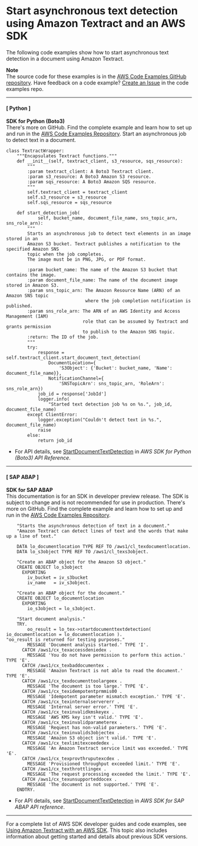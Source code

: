 # Start asynchronous text detection using Amazon Textract and an AWS SDK<a name="example_textract_StartDocumentTextDetection_section"></a>

The following code examples show how to start asynchronous text detection in a document using Amazon Textract\.

**Note**  
The source code for these examples is in the [AWS Code Examples GitHub repository](https://github.com/awsdocs/aws-doc-sdk-examples)\. Have feedback on a code example? [Create an Issue](https://github.com/awsdocs/aws-doc-sdk-examples/issues/new/choose) in the code examples repo\. 

------
#### [ Python ]

**SDK for Python \(Boto3\)**  
 There's more on GitHub\. Find the complete example and learn how to set up and run in the [AWS Code Examples Repository](https://github.com/awsdocs/aws-doc-sdk-examples/tree/main/python/example_code/textract#code-examples)\. 
Start an asynchronous job to detect text in a document\.  

```
class TextractWrapper:
    """Encapsulates Textract functions."""
    def __init__(self, textract_client, s3_resource, sqs_resource):
        """
        :param textract_client: A Boto3 Textract client.
        :param s3_resource: A Boto3 Amazon S3 resource.
        :param sqs_resource: A Boto3 Amazon SQS resource.
        """
        self.textract_client = textract_client
        self.s3_resource = s3_resource
        self.sqs_resource = sqs_resource

    def start_detection_job(
            self, bucket_name, document_file_name, sns_topic_arn, sns_role_arn):
        """
        Starts an asynchronous job to detect text elements in an image stored in an
        Amazon S3 bucket. Textract publishes a notification to the specified Amazon SNS
        topic when the job completes.
        The image must be in PNG, JPG, or PDF format.

        :param bucket_name: The name of the Amazon S3 bucket that contains the image.
        :param document_file_name: The name of the document image stored in Amazon S3.
        :param sns_topic_arn: The Amazon Resource Name (ARN) of an Amazon SNS topic
                              where the job completion notification is published.
        :param sns_role_arn: The ARN of an AWS Identity and Access Management (IAM)
                             role that can be assumed by Textract and grants permission
                             to publish to the Amazon SNS topic.
        :return: The ID of the job.
        """
        try:
            response = self.textract_client.start_document_text_detection(
                DocumentLocation={
                    'S3Object': {'Bucket': bucket_name, 'Name': document_file_name}},
                NotificationChannel={
                    'SNSTopicArn': sns_topic_arn, 'RoleArn': sns_role_arn})
            job_id = response['JobId']
            logger.info(
                "Started text detection job %s on %s.", job_id, document_file_name)
        except ClientError:
            logger.exception("Couldn't detect text in %s.", document_file_name)
            raise
        else:
            return job_id
```
+  For API details, see [StartDocumentTextDetection](https://docs.aws.amazon.com/goto/boto3/textract-2018-06-27/StartDocumentTextDetection) in *AWS SDK for Python \(Boto3\) API Reference*\. 

------
#### [ SAP ABAP ]

**SDK for SAP ABAP**  
This documentation is for an SDK in developer preview release\. The SDK is subject to change and is not recommended for use in production\.
 There's more on GitHub\. Find the complete example and learn how to set up and run in the [AWS Code Examples Repository](https://github.com/awsdocs/aws-doc-sdk-examples/tree/main/sap-abap/services/textract#code-examples)\. 
  

```
    "Starts the asynchronous detection of text in a document."
    "Amazon Textract can detect lines of text and the words that make up a line of text."

    DATA lo_documentlocation TYPE REF TO /aws1/cl_texdocumentlocation.
    DATA lo_s3object TYPE REF TO /aws1/cl_texs3object.

    "Create an ABAP object for the Amazon S3 object."
    CREATE OBJECT lo_s3object
      EXPORTING
        iv_bucket = iv_s3bucket
        iv_name   = iv_s3object.

    "Create an ABAP object for the document."
    CREATE OBJECT lo_documentlocation
      EXPORTING
        io_s3object = lo_s3object.

    "Start document analysis."
    TRY.
        oo_result = lo_tex->startdocumenttextdetection( io_documentlocation = lo_documentlocation ).                 "oo_result is returned for testing purposes."
        MESSAGE 'Document analysis started.' TYPE 'I'.
      CATCH /aws1/cx_texaccessdeniedex .
        MESSAGE 'You do not have permission to perform this action.' TYPE 'E'.
      CATCH /aws1/cx_texbaddocumentex .
        MESSAGE 'Amazon Textract is not able to read the document.' TYPE 'E'.
      CATCH /aws1/cx_texdocumenttoolargeex .
        MESSAGE 'The document is too large.' TYPE 'E'.
      CATCH /aws1/cx_texidempotentprmmis00 .
        MESSAGE 'Idempotent parameter mismatch exception.' TYPE 'E'.
      CATCH /aws1/cx_texinternalservererr .
        MESSAGE 'Internal server error.' TYPE 'E'.
      CATCH /aws1/cx_texinvalidkmskeyex .
        MESSAGE 'AWS KMS key isn't valid.' TYPE 'E'.
      CATCH /aws1/cx_texinvalidparameterex .
        MESSAGE 'Request has non-valid parameters.' TYPE 'E'.
      CATCH /aws1/cx_texinvalids3objectex .
        MESSAGE 'Amazon S3 object isn't valid.' TYPE 'E'.
      CATCH /aws1/cx_texlimitexceededex .
        MESSAGE 'An Amazon Textract service limit was exceeded.' TYPE 'E'.
      CATCH /aws1/cx_texprovthruputexcdex .
        MESSAGE 'Provisioned throughput exceeded limit.' TYPE 'E'.
      CATCH /aws1/cx_texthrottlingex .
        MESSAGE 'The request processing exceeded the limit.' TYPE 'E'.
      CATCH /aws1/cx_texunsupporteddocex .
        MESSAGE 'The document is not supported.' TYPE 'E'.
    ENDTRY.
```
+  For API details, see [StartDocumentTextDetection](https://docs.aws.amazon.com/sdk-for-sap-abap/v1/api/latest/index.html) in *AWS SDK for SAP ABAP API reference*\. 

------

For a complete list of AWS SDK developer guides and code examples, see [Using Amazon Textract with an AWS SDK](sdk-general-information-section.md)\. This topic also includes information about getting started and details about previous SDK versions\.